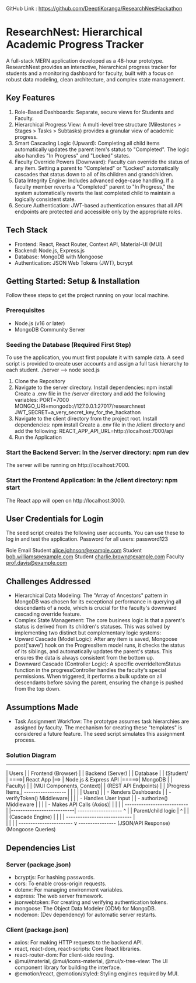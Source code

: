 GitHub Link : https://github.com/DeeptiKoranga/ResearchNestHackathon

# ResearchNest: Hierarchical Academic Progress Tracker
A full-stack MERN application developed as a 48-hour prototype. ResearchNest provides an interactive, hierarchical progress tracker for students and a monitoring dashboard for faculty, built with a focus on robust data modeling, clean architecture, and complex state management.

## Key Features
1. Role-Based Dashboards: Separate, secure views for Students and Faculty.
2. Hierarchical Progress View: A multi-level tree structure (Milestones > Stages > Tasks > Subtasks) provides a granular view of academic progress.
3. Smart Cascading Logic (Upward): Completing all child items automatically updates the parent item's status to "Completed". The logic also handles "In Progress" and "Locked" states.
4. Faculty Override Powers (Downward): Faculty can override the status of any item. Setting a parent to "Completed" or "Locked" automatically cascades that status down to all of its children and grandchildren.
5. Data Integrity Engine: Includes advanced edge-case handling. If a faculty member reverts a "Completed" parent to "In Progress," the system automatically reverts the last completed child to maintain a logically consistent state.
6. Secure Authentication: JWT-based authentication ensures that all API endpoints are protected and accessible only by the appropriate roles.

## Tech Stack
* Frontend: React, React Router, Context API, Material-UI (MUI)
* Backend: Node.js, Express.js
* Database: MongoDB with Mongoose
* Authentication: JSON Web Tokens (JWT), bcrypt

## Getting Started: Setup & Installation
Follow these steps to get the project running on your local machine.

### Prerequisites
* Node.js (v16 or later)
* MongoDB Community Server

### Seeding the Database (Required First Step)
To use the application, you must first populate it with sample data. A seed script is provided to create user accounts and assign a full task hierarchy to each student. ./server --> node seed.js

1. Clone the Repository
2. Navigate to the server directory. Install dependencies: npm install
    Create a .env file in the /server directory and add the following variables:
    PORT=7000
    MONGO_URI=mongodb://127.0.0.1:27017/researchnest
    JWT_SECRET=a_very_secret_key_for_the_hackathon
3. Navigate to the client directory from the project root. Install dependencies: npm install
        Create a .env file in the /client directory and add the following:
        REACT_APP_API_URL=http://localhost:7000/api
4. Run the Application

### Start the Backend Server: In the /server directory: npm run dev
The server will be running on http://localhost:7000.

### Start the Frontend Application: In the /client directory: npm start
The React app will open on http://localhost:3000.

## User Credentials for Login
The seed script creates the following user accounts. You can use these to log in and test the application.
Password for all users: password123

Role	Email
Student	alice.johnson@example.com
Student	bob.williams@example.com
Student	charlie.brown@example.com
Faculty	prof.davis@example.com

## Challenges Addressed
* Hierarchical Data Modeling: The "Array of Ancestors" pattern in MongoDB was chosen for its exceptional performance in querying all descendants of a node, which is crucial for the faculty's downward cascading override feature.
* Complex State Management: The core business logic is that a parent's status is derived from its children's statuses. This was solved by implementing two distinct but complementary logic systems:
* Upward Cascade (Model Logic): After any item is saved, Mongoose post('save') hook on the ProgressItem model runs, it checks the status of its siblings, and automatically updates the parent's status. This ensures the data is always consistent from the bottom up.
* Downward Cascade (Controller Logic): A specific overrideItemStatus function in the progressController handles the faculty's special permissions. When triggered, it performs a bulk update on all descendants before saving the parent, ensuring the change is pushed from the top down.

## Assumptions Made
* Task Assignment Workflow: The prototype assumes task hierarchies are assigned by faculty. The mechanism for creating these "templates" is considered a future feature. The seed script simulates this assignment process.

### Solution Diagram
-----------------      ---------------------------      -----------------------------        -------------------
|      Users     |      |    Frontend (Browser)    |      |     Backend (Server)      |      |    Database     |
| (Student/      | ====>|       React App          |==>   |   Node.js & Express API   |=====>|     MongoDB     |
|    Faculty)    |      | (MUI Components, Context)|      | (REST API Endpoints)      |      | (Progress Items,|
------------------      |                          |      |                           |      |      Users)     |
                        | - Renders Dashboards     |      | - verifyToken() Middleware|      |                 |
                        | - Handles User Input     |      | - authorize() Middleware  |      |                 |
                        | - Makes API Calls (Axios)|      |                           |      |                 |
                         ---------------------------    | |---------------------------|      -------------------
                                  ^                     | |  Parent/child logic       |            ^
                                  |                     | | (Cascade Engine)          |            |
                                  |                     |  ----------------------------            |           
                                  |                     |             |                            |
                                  -----------------------             v             ----------------
                                     (JSON/API Response)        (Mongoose Queries)

## Dependencies List
### Server (package.json)
* bcryptjs: For hashing passwords.
* cors: To enable cross-origin requests.
* dotenv: For managing environment variables.
* express: The web server framework.
* jsonwebtoken: For creating and verifying authentication tokens.
* mongoose: The Object Data Modeler (ODM) for MongoDB.
* nodemon: (Dev dependency) for automatic server restarts.

### Client (package.json)
* axios: For making HTTP requests to the backend API.
* react, react-dom, react-scripts: Core React libraries.
* react-router-dom: For client-side routing.
* @mui/material, @mui/icons-material, @mui/x-tree-view: The UI component library for building the interface.
* @emotion/react, @emotion/styled: Styling engines required by MUI.
